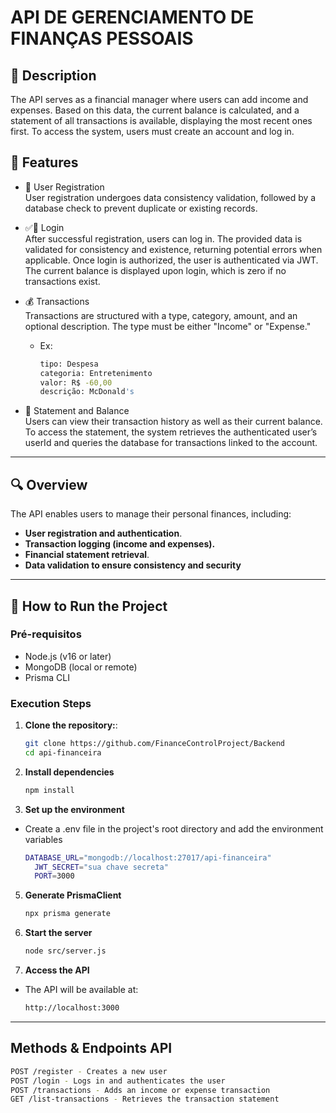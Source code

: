 
# API DE GERENCIAMENTO DE FINANÇAS PESSOAIS

## 📄 Description
The API serves as a financial manager where users can add income and expenses. Based on this data, the current balance is calculated, and a statement of all transactions is available, displaying the most recent ones first. To access the system, users must create an account and log in.

## 🚀 Features

   - 👤 User Registration <br>
      User registration undergoes data consistency validation, followed by a database check to prevent duplicate or existing records.
        
   - ✅👤 Login <br>
      After successful registration, users can log in. The provided data is validated for consistency and existence, returning potential errors when applicable. Once login is authorized, the user is authenticated via JWT. The current balance is displayed upon login, which is zero if no transactions exist.

   - 💰 Transactions <br>
     Transactions are structured with a type, category, amount, and an optional description. The type must be either "Income" or "Expense."

      - Ex: 
         ```bash
         tipo: Despesa
         categoria: Entretenimento 
         valor: R$ -60,00
         descrição: McDonald's 
         ```
   - 🧾 Statement and Balance <br>
      Users can view their transaction history as well as their current balance. To access the statement, the system retrieves the authenticated user’s userId and queries the database for transactions linked to the account.

---

## 🔍 Overview

The API enables users to manage their personal finances, including:

- **User registration and authentication**.
- **Transaction logging (income and expenses).**
- **Financial statement retrieval**.
- **Data validation to ensure consistency and security**

---

## 🔧 How to Run the Project

### **Pré-requisitos**
- Node.js (v16 or later)
- MongoDB (local or remote)
- Prisma CLI

### **Execution Steps**

1. **Clone the repository:**:
   ```bash
   git clone https://github.com/FinanceControlProject/Backend
   cd api-financeira

2. **Install dependencies**
   ```bash
   npm install
   
3. **Set up the environment** <br>
- Create a .env file in the project's root directory and add the environment variables
   ```bash
   DATABASE_URL="mongodb://localhost:27017/api-financeira"
     JWT_SECRET="sua chave secreta"
     PORT=3000

5. **Generate PrismaClient**
   ```bash
   npx prisma generate

6. **Start the server**
   ```bash
   node src/server.js

7. **Access the API**
- The API will be available at:
   ```bash
   http://localhost:3000

---

## Methods & Endpoints API
```bash
POST /register - Creates a new user  
POST /login - Logs in and authenticates the user  
POST /transactions - Adds an income or expense transaction  
GET /list-transactions - Retrieves the transaction statement 
```



   
  


